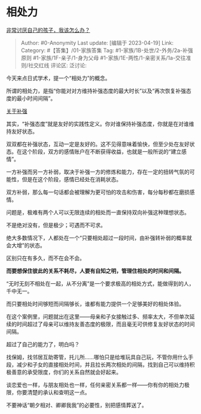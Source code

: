 # 相处力
[非常讨厌自己的孩子，我该怎么办？](https://www.zhihu.com/question/423224765/answer/2990248454)

> Author: #0-Anonymity
> Last update: [编辑于 2023-04-19]
> Link:
> Category: #【答集】/01-家族答集
> Tag: #1-家族/1B-处世/2-外务/2a-补强原则 #1-家族/1F-亲子/1-身为父母 #1-家族/1E-两性/1-亲密关系/1a-交往准则/社交红线
> 评论区:
> 泛讨论:

今天来点日式学术，提一个“相处力”的概念。

所谓的相处力，是指“你能对对方维持补强态度的最大时长”以及“再次恢复补强态度的最小时间间隔”。

[关于补强](https://www.zhihu.com/question/35318941/answer/2132354653?utm_id=0)

其实，“补强态度”就是友好的实践性定义。你对谁保持补强态度，你就是在对谁维持友好状态。

双双都在补强状态，互动一定是友好的。这不见得意味着愉快，但至少处在友好状态。在这个阶段，双方的感情账户在不断获得收益，也就是一般所说的“建立感情”。

一方补强而另一方补弱，取决于补强一方的修炼和能力，存在一定的扭转气氛的可能性，但是在这个阶段，感情已经处在消耗状态。

双方补弱，那么每一句话都会被理解为更可怕的攻击和伤害，每分每秒都在磨损感情。

问题是，极难有两个人可以无限连续的相处而一直保持双向补强这种理想状态。

不是绝对没有，但是极少；可遇而不可求。

绝大多数情况下，人都处在一个“只要相处超过一段时间，由补强转补弱的概率就会大增”的状态。

区别只在有多久，而不在会不会。

**而要想保住彼此的关系不耗尽，人要有自知之明，管理住相处的时间和间隔。**

“无时无刻不相处在一起，从不分离”是一个要求极高的相处方式，能做得到的人，千中无一。

而只要相处时间够短而间隔够长，谁都有能力提供一个足够美好的相处体验。

在这个案例里，问题就出在这里——母亲和子女接触过多、频率太大，不但单次延续的时间超过了母亲可以维持友善态度的极限，而且毫无可供修复友好状态的时间间隔。

超过了自己的能力了，明白吗？

找保姆，找邻居互助寄管，托儿所……哪怕只是给堆玩具自己玩，不管你用什么手段，减少和子女的直接相处时间，并且拉长两次相处的间隔，找到自己可以维持积极善意的承受限度，你们的关系自然就会好起来。

谈恋爱也一样，与朋友相处也一样，任何亲密关系都一样——你有你的相处力极限，你要清楚的承认和查明这一点。

不要神话“朝夕相对、卿卿我我”的必要性，别把感情葬送了。
